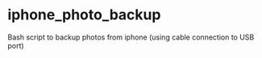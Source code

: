 # iphone_photo_backup
Bash script to backup photos from iphone (using cable connection to USB port)
